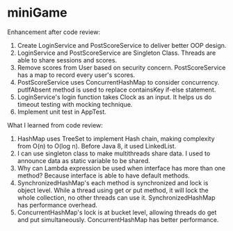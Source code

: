 # miniGame

Enhancement after code review:<br/>
1. Create LoginService and PostScoreService to deliver better OOP design.<br/>
2. LoginService and PostScoreService are Singleton Class. Threads are able to share sessions and scores.<br/>
3. Remove scores from User based on security concern. PostScoreService has a map to record every user's scores.<br/>
4. PostScoreService uses ConcurrentHashMap to consider concurrency. putIfAbsent method is used to replace containsKey if-else statement.<br/>
5. LoginService's login function takes Clock as an input. It helps us do timeout testing with mocking technique.<br/>
6. Implement unit test in AppTest. <br/>

What I learned from code review:<br/>
1. HashMap uses TreeSet to implement Hash chain, making complexity from O(n) to O(log n). Before Java 8, it used LinkedList.<br/>
2. I can use singleton class to make multithreads share data. I used to announce data as static variable to be shared.<br/>
3. Why can Lambda expression be used when interface has more than one method? Because interface is able to have default methods.<br/>
4. SynchronizedHashMap's each method is synchronized and lock is object level. While a thread using get or put method, it will lock the      whole collection, no other threads can use it. SynchronizedHashMap has performance overhead.<br/>
5. ConcurrentHashMap's lock is at bucket level, allowing threads do get and put simultaneously. ConcurrentHashMap has better performance.<br/>


